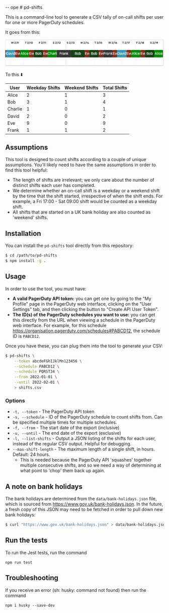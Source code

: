  -- ope # pd-shifts

This is a command-line tool to generate a CSV tally of on-call shifts per user for one or more PagerDuty schedules.

It goes from this:

![An example PagerDuty schedule](./pagerduty-schedule.png)

To this ⬇️

| User    | Weekday Shifts | Weekend Shifts | Total Shifts |
|---------|----------------|----------------|--------------|
| Alice   | 2              | 1              | 3            |
| Bob     | 3              | 1              | 4            |
| Charlie | 1              | 0              | 1            |
| David   | 2              | 0              | 2            |
| Eve     | 9              | 0              | 9            |
| Frank   | 1              | 1              | 2            |

## Assumptions

This tool is designed to count shifts according to a couple of unique assumptions. You'll likely need to have the same assumptions in order to find this tool helpful:

- The length of shifts are irrelevant; we only care about the number of distinct shifts each user has completed.
- We determine whether an on-call shift is a weekday or a weekend shift by the time that the shift started, irrespective of when the shift ends. For example, a Fri 17:00 - Sat 09:00 shift would be counted as a weekday shift.
- All shifts that are started on a UK bank holiday are also counted as 'weekend' shifts.

## Installation

You can install the `pd-shifts` tool directly from this repository:

```sh
$ cd /path/to/pd-shifts
$ npm install -g .
```

## Usage

In order to use the tool, you must have:

* **A valid PagerDuty API token:** you can get one by going to the "My Profile" page in the PagerDuty web interface, clicking on the "User Settings" tab, and then clicking the button to "Create API User Token".
* **The ID(s) of the PagerDuty schedules you want to use:** you can get this directly from the URL when viewing a schedule in the PagerDuty web interface. For example, for this schedule https://organisation.pagerduty.com/schedules#PABCD12, the schedule ID is `PABCD12`.

Once you have these, you can plug them into the tool to generate your CSV:

```sh
$ pd-shifts \
    --token abcdeFGhIJklMn123456 \
    --schedule PABCD12 \
    --schedule PQRST34 \
    --from 2022-01-01 \
    --until 2022-02-01 \
    > shifts.csv
```

### Options

- `-t, --token` - The PagerDuty API token
- `-s, --schedule` - ID of the PagerDuty schedule to count shifts from. Can be specified multiple times for multiple schedules.
- `-f, --from` - The start date of the export (inclusive)
- `-u, --until` - The end date of the export (exclusive)
- `-l, --list-shifts` - Output a JSON listing of the shifts for each user, instead of the regular CSV output. Helpful for debugging.
- `--max-shift-length` - The maximum length of a single shift, in hours. Default: 24 hours.
    - This is needed because the PagerDuty API 'squashes' together multiple consecutive shifts, and so we need a way of determining at what point to 'chop' them back up again.

## A note on bank holidays

The bank holidays are determined from the `data/bank-holidays.json` file, which is sourced from https://www.gov.uk/bank-holidays.json. In the future, a fresh copy of this JSON may need to be fetched in order to pull down new bank holidays:

```sh
$ curl "https://www.gov.uk/bank-holidays.json" > data/bank-holidays.json
```

## Run the tests

To run the Jest tests, run the command

```
npm run test
```

## Troubleshooting

If you receive an error (sh: husky: command not found) then run the command

```
npm i husky --save-dev
```
